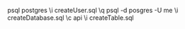 psql postgres
\i createUser.sql
\q
psql -d posgres -U me
\i createDatabase.sql
\c api
\i createTable.sql